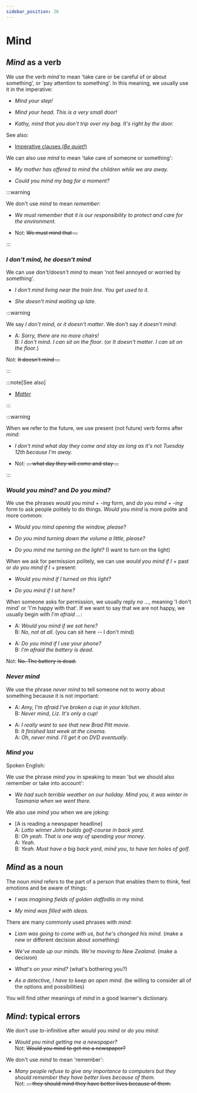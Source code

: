 ```yaml
---
sidebar_position: 26
---
```


# Mind

## *Mind* as a verb

We use the verb *mind* to mean 'take care or be careful of or about something', or 'pay attention to something'. In this meaning, we usually use it in the imperative:

- *Mind your step!*

- *Mind your head. This is a very small door!*

- *Kathy, mind that you don't trip over my bag. It's right by the door.*

See also:

- [Imperative clauses (*Be quiet!*)](../../verbs/infinitives-and-imperatives/ImperativeclausesBequiet)

We can also use *mind* to mean 'take care of someone or something':

- *My mother has offered to mind the children while we are away.*

- *Could you mind my bag for a moment?*

:::warning

We don't use *mind* to mean *remember*:

- *We must remember that it is our responsibility to protect and care for the environment.*

- Not: ~~We must mind that ...~~

:::

### *I don't mind, he doesn't mind*

We can use *don't/doesn't mind* to mean 'not feel annoyed or worried by something'.

- *I don't mind living near the train line. You get used to it.*

- *She doesn't mind waiting up late.*

:::warning

We say *I don't mind*, or *it doesn't matter*. We don't say *it doesn't mind*:

- A: *Sorry, there are no more chairs!*  
  B: *I don't mind*. *I can sit on the floor*. (or *It doesn't matter*. *I can sit on the floor*.)

 Not: ~~It doesn't mind ...~~

:::

:::note[See also]

- [*Matter*](./matter)

:::

:::warning

When we refer to the future, we use present (not future) verb forms after *mind*:

- *I don't mind what day they come and stay as long as it's not Tuesday 12th because I'm away.*

- Not: ~~... what day they will come and stay ...~~

:::

### *Would you mind?* and *Do you mind?*

We use the phrases *would you mind* + -*ing* form, and *do you mind* + -*ing* form to ask people politely to do things. *Would you mind* is more polite and more common:

- *Would you mind opening the window, please?*

- *Do you mind turning down the volume a little, please?*

- *Do you mind me turning on the light?* (I want to turn on the light)

When we ask for permission politely, we can use *would you mind if I* + past or *do you mind if I* + present:

- *Would you mind if I turned on this light?*

- *Do you mind if I sit here?*

When someone asks for permission, we usually reply *no ...*, meaning 'I don't mind' or 'I'm happy with that'. If we want to say that we are not happy, we usually begin with *I'm afraid ...*:

- A: *Would you mind* *if we sat here?*  
  B: *No*, *not at all*. (you can sit here -- I don't mind)

- A: *Do you mind if* *I use your phone?*  
  B: *I'm afraid* *the battery is dead*.

Not: ~~No. The battery is dead.~~

### *Never mind*

We use the phrase *never mind* to tell someone not to worry about something because it is not important:

- A: *Amy, I'm afraid I've broken a cup in your kitchen*.  
  B: *Never mind*, *Liz. It's only a cup!*

- A: *I really want to see that new Brad Pitt movie*.  
  B: *It finished last week at the cinema*.  
  A: *Oh*, *never mind*. *I'll get it on DVD eventually*.

### *Mind you*

Spoken English:

We use the phrase *mind you* in speaking to mean 'but we should also remember or take into account':

- *We had such terrible weather on our holiday. Mind you, it was winter in Tasmania when we went there.*

We also use *mind you* when we are joking:

- \[A is reading a newspaper headline\]  
  A: *Lotto winner John builds golf-course in back yard*.  
  B: *Oh yeah. That is one way of spending your money*.  
  A: *Yeah*.  
  B: *Yeah. Must have a big back yard*, *mind you*, *to have ten holes of golf*.

## *Mind* as a noun

The noun *mind* refers to the part of a person that enables them to think, feel emotions and be aware of things:

- *I was imagining fields of golden daffodils in my mind.*

- *My mind was filled with ideas.*

There are many commonly used phrases with *mind*:

- *Liam was going to come with us, but he's changed his mind.* (make a new or different decision about something)

- *We've made up our minds. We're moving to New Zealand.* (make a decision)

- *What's on your mind?* (what's bothering you?)

- *As a detective, I have to keep an open mind.* (be willing to consider all of the options and possibilities)

You will find other meanings of *mind* in a good learner's dictionary.

## *Mind*: typical errors

We don't use *to*-infinitive after *would you mind* or *do you mind*:

- *Would you mind getting me a newspaper?*  
  Not: ~~Would you mind to get me a newspaper?~~

We don't use *mind* to mean 'remember':

- *Many people refuse to give any importance to computers but they should remember they have better lives because of them.*  
  Not: ~~... they should mind they have better lives because of them.~~
